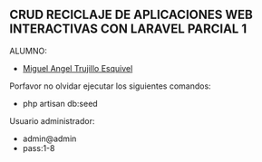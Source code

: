 ## CRUD RECICLAJE DE APLICACIONES WEB INTERACTIVAS CON LARAVEL PARCIAL 1

ALUMNO:

- [Miguel Angel Trujillo Esquivel](https://github.com/piktamine)

Porfavor no olvidar ejecutar los siguientes comandos:

- php artisan db:seed

Usuario administrador:
- admin@admin
- pass:1-8
